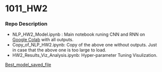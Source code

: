 # 1011_HW2
### Repo Description
- NLP_HW2_Model.ipynb	: Main notebook runing CNN and RNN on [Google Colab](https://colab.research.google.com) with all outputs.
- Copy_of_NLP_HW2.ipynb: Copy of the above one without outputs. Just in case that the above one is too large to load.
- HW2_Results_Viz_Analysis.ipynb: Hyper-parameter Tuning Visulization.

[Best_model_saved_file](https://drive.google.com/open?id=1YEVcUTURC8fZyKMvWvWW_1PCbO5Ade-W)
